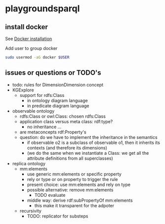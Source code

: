 # playgroundsparql

## install docker

See [Docker installation](https://docs.docker.com/engine/install/ubuntu/#install-using-the-repository)

Add user to group docker

``` bash
sudo usermod -aG docker $USER
```
## issues or questions or TODO's

- todo: rules for DimensionDimension concept
- KGExplore
  - support for rdfs:Class
    - in ontology diagram language
    - in predicate diagram language
- observable ontology
  - rdfs:Class or owl:Class: chosen rdfs:Class
  - application class versus meta class: rdf:type?
    - no inheritance ...
  - are metaconcepts rdf:Property's  
  - question: do we have to implement the inheritance in the semantics
    - if observable o2 is a subclass of observable o1, then it inherits its contexts (and therefore its dimensions)
    - (we do the same when we instantiate a Class: we get all the attribute definitions from all superclasses)
- replica ontology
  - mm:elements
    - use generic mm:elements or specific property
    - rely or type or on property to trigger the rule
    - present choice: use mm:elements and rely on type
    - possible alternative: remove mm:elements
      - TODO evaluate
    - middle way: derive rdf:subPropertyOf mm:elements
      - this make it transparent for the adpoter
  - recursivity
    - TODO: replicator for substeps
